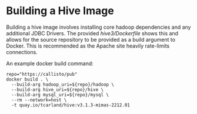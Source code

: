 
Building a Hive Image
======================

Building a hive image involves installing core hadoop dependencies and any 
additional JDBC Drivers. The provided *hive3/Dockerfile* shows this and 
allows for the source repository to be provided as a build argument to 
Docker. This is recommended as the Apache site heavily rate-limits connections.

An example docker build command:
```
repo="https://callisto/pub"
docker build . \
  --build-arg hadoop_uri=${repo}/hadoop \
  --build-arg hive_uri=${repo}/hive \
  --build-arg mysql_uri=${repo}/mysql \
  --rm --network=host \
  -t quay.io/tcarland/hive:v3.1.3-mimas-2212.01
```
